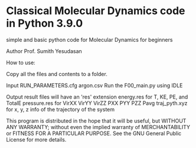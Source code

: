 # Classical Molecular Dynamics code in Python 3.9.0
simple and basic python code for Molecular Dynamics for beginners

Author Prof. Sumith Yesudasan

How to use:

Copy all the files and contents to a folder. 

Input
  RUN_PARAMETERS.cfg
  argon.csv
  Run the F00_main.py using IDLE
  
Output
  result files will have an 'res' extension
  energy.res for T,	KE, PE, and TotalE
  pressure.res for VirXX	VirYY	VirZZ	PXX	PYY	PZZ	Pavg
  traj_pyth.xyz for x, y, z info of the trajectory of the system
  

This program is distributed in the hope that it will be useful,
but WITHOUT ANY WARRANTY; without even the implied warranty of
MERCHANTABILITY or FITNESS FOR A PARTICULAR PURPOSE.  See the
GNU General Public License for more details.
